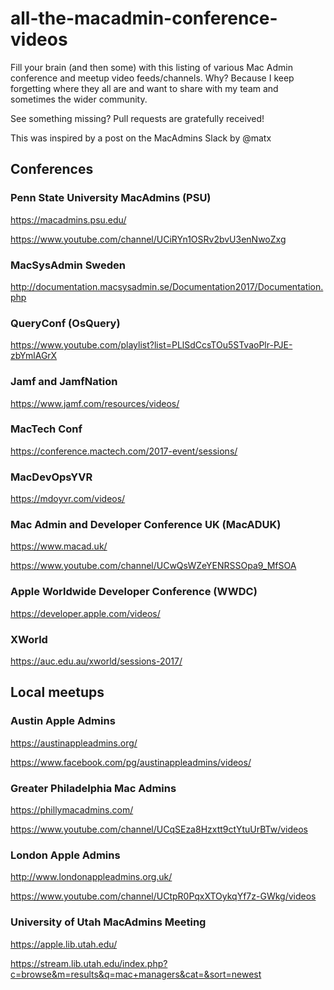 # all-the-macadmin-conference-videos
Fill your brain (and then some) with this listing of various Mac Admin conference and meetup video feeds/channels. Why? Because I keep forgetting where they all are and want to share with my team and sometimes the wider community.

See something missing? Pull requests are gratefully received!

This was inspired by a post on the MacAdmins Slack by @matx

## Conferences

### Penn State University MacAdmins (PSU)

https://macadmins.psu.edu/

https://www.youtube.com/channel/UCiRYn1OSRv2bvU3enNwoZxg

### MacSysAdmin Sweden

http://documentation.macsysadmin.se/Documentation2017/Documentation.php

### QueryConf (OsQuery)

https://www.youtube.com/playlist?list=PLlSdCcsTOu5STvaoPlr-PJE-zbYmlAGrX

### Jamf and JamfNation

https://www.jamf.com/resources/videos/

### MacTech Conf

https://conference.mactech.com/2017-event/sessions/

### MacDevOpsYVR

https://mdoyvr.com/videos/

### Mac Admin and Developer Conference UK (MacADUK)

https://www.macad.uk/

https://www.youtube.com/channel/UCwQsWZeYENRSSOpa9_MfSOA

### Apple Worldwide Developer Conference (WWDC)

https://developer.apple.com/videos/

### XWorld

https://auc.edu.au/xworld/sessions-2017/

## Local meetups

### Austin Apple Admins

https://austinappleadmins.org/

https://www.facebook.com/pg/austinappleadmins/videos/

### Greater Philadelphia Mac Admins

https://phillymacadmins.com/

https://www.youtube.com/channel/UCqSEza8Hzxtt9ctYtuUrBTw/videos

### London Apple Admins

http://www.londonappleadmins.org.uk/

https://www.youtube.com/channel/UCtpR0PqxXTOykqYf7z-GWkg/videos

### University of Utah MacAdmins Meeting

https://apple.lib.utah.edu/

https://stream.lib.utah.edu/index.php?c=browse&m=results&q=mac+managers&cat=&sort=newest
